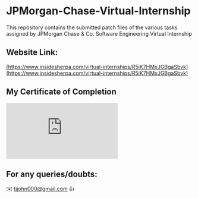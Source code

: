 # JPMorgan-Chase-Virtual-Internship

This repository contains the submitted patch files of the various tasks assigned by JPMorgan Chase &amp; Co. Software Engineering Virtual Internship

## Website Link:

[https://www.insidesherpa.com/virtual-internships/R5iK7HMxJGBgaSbvk](https://www.insidesherpa.com/virtual-internships/R5iK7HMxJGBgaSbvk)

## My Certificate of Completion

![](https://github.com/tjjohn000/JPMorgan_Internship_Task1/blob/master/R5iK7HMxJGBgaSbvk_JPMorganChase_8obWQfoHoMSCuZhT5_1634592443336_completion_certificate.pdf)

## For any queries/doubts:

:envelope: tjjohn000@gmail.com :thumbsup:
